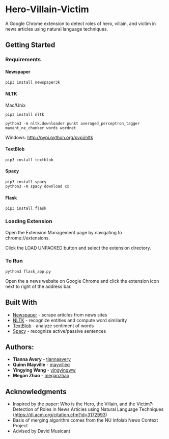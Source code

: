 # Hero-Villain-Victim
A Google Chrome extension to detect roles of hero, villain, and victim in news articles using natural language techniques.

## Getting Started

### Requirements
#### Newspaper
```
pip3 install newspaper3k
```
#### NLTK

Mac/Unix
```
pip3 install nltk

python3 -m nltk.downloader punkt averaged_perceptron_tagger maxent_ne_chunker words wordnet
```
Windows: http://pypi.python.org/pypi/nltk

#### TextBlob
```
pip3 install textblob
```
#### Spacy
```
pip3 install spacy
python3 -m spacy download xx
```
#### Flask
```
pip3 install flask
```
### Loading Extension
Open the Extension Management page by navigating to chrome://extensions.

Click the LOAD UNPACKED button and select the extension directory.

### To Run
```
python3 flask_app.py
```
Open the a news website on Google Chrome and click the extension icon next to right of the address bar.

## Built With
* [Newspaper](https://github.com/codelucas/newspaper) - scrape articles from news sites
* [NLTK](https://www.nltk.org/) - recognize entities and compute word similarity
* [TextBlob](https://textblob.readthedocs.io/en/dev/) - analyze sentiment of words
* [Spacy](https://spacy.io/) - recognize active/passive sentences


## Authors:
* **Tianna Avery** - [tiannaavery](https://github.com/tiannaavery)
* **Quinn Mayville** - [mayvilleq](https://github.com/mayvilleq)
* **Yingying Wang** - [yingyingww](https://github.com/yingyingww)
* **Megan Zhao** - [meganzhao](https://github.com/meganzhao)

## Acknowledgments

* Inspired by the paper: Who is the Hero, the Villain, and the Victim?: Detection of Roles in News Articles using Natural Language Techniques (https://dl.acm.org/citation.cfm?id=3172993)
* Basis of merging algorithm comes from the NU Infolab News Context Project
* Advised by David Musicant
